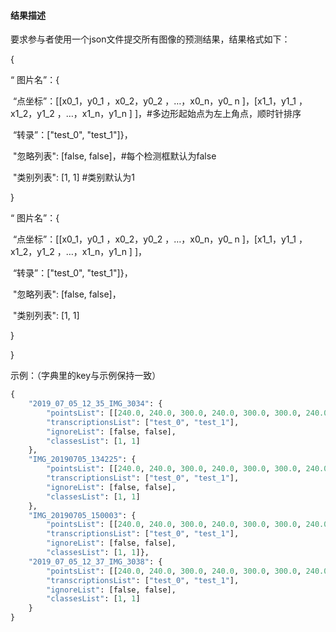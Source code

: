 #### 结果描述

要求参与者使用一个json文件提交所有图像的预测结果，结果格式如下：

{

“ 图片名”：{

​        “点坐标”：[[x0_1，y0_1 ，x0_2，y0_2 ，…，x0_n，y0_ n ]，[x1_1，y1_1 ，x1_2，y1_2 ，…，x1_n，y1_n ] ]，#多边形起始点为左上角点，顺时针排序

​        “转录”：["test_0", "test_1"]}，

​        "忽略列表": [false, false]，#每个检测框默认为false

​        "类别列表": [1, 1]  #类别默认为1

}

“ 图片名”：{

​        “点坐标”：[[x0_1，y0_1 ，x0_2，y0_2 ，…，x0_n，y0_ n ]，[x1_1，y1_1 ，x1_2，y1_2 ，…，x1_n，y1_n ] ]，

​        “转录”：["test_0", "test_1"]}，

​        "忽略列表": [false, false]，

​        "类别列表": [1, 1]

}

}

示例：（字典里的key与示例保持一致）

```python
{
    "2019_07_05_12_35_IMG_3034": {
        "pointsList": [[240.0, 240.0, 300.0, 240.0, 300.0, 300.0, 240.0, 300.0], [120.0, 120.0, 150.0, 120.0, 150.0, 150.0, 120.0, 150.0]], 
        "transcriptionsList": ["test_0", "test_1"], 
        "ignoreList": [false, false], 
        "classesList": [1, 1]
    }, 
    "IMG_20190705_134225": {
        "pointsList": [[240.0, 240.0, 300.0, 240.0, 300.0, 300.0, 240.0, 300.0], [120.0, 120.0, 150.0, 120.0, 150.0, 150.0, 120.0, 150.0]], 
        "transcriptionsList": ["test_0", "test_1"], 
        "ignoreList": [false, false], 
        "classesList": [1, 1]
    }, 
    "IMG_20190705_150003": {
        "pointsList": [[240.0, 240.0, 300.0, 240.0, 300.0, 300.0, 240.0, 300.0], [120.0, 120.0, 150.0, 120.0, 150.0, 150.0, 120.0, 150.0]], 
        "transcriptionsList": ["test_0", "test_1"], 
        "ignoreList": [false, false], 
        "classesList": [1, 1]}, 
    "2019_07_05_12_37_IMG_3038": {
        "pointsList": [[240.0, 240.0, 300.0, 240.0, 300.0, 300.0, 240.0, 300.0], [120.0, 120.0, 150.0, 120.0, 150.0, 150.0, 120.0, 150.0]], 
        "transcriptionsList": ["test_0", "test_1"], 
        "ignoreList": [false, false], 
        "classesList": [1, 1]
    }
}
```

